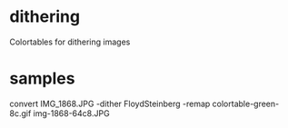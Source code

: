 # dithering
Colortables for dithering images

# samples

convert IMG_1868.JPG -dither FloydSteinberg -remap colortable-green-8c.gif  img-1868-64c8.JPG
